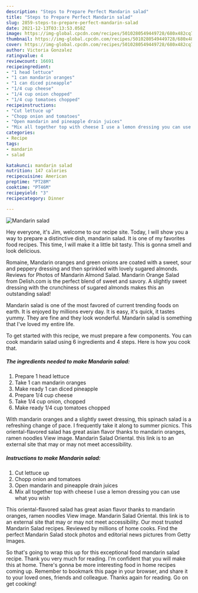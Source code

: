 ```yaml
---
description: "Steps to Prepare Perfect Mandarin salad"
title: "Steps to Prepare Perfect Mandarin salad"
slug: 2859-steps-to-prepare-perfect-mandarin-salad
date: 2021-12-13T03:13:53.058Z
image: https://img-global.cpcdn.com/recipes/5010280549449728/680x482cq70/mandarin-salad-recipe-main-photo.jpg
thumbnail: https://img-global.cpcdn.com/recipes/5010280549449728/680x482cq70/mandarin-salad-recipe-main-photo.jpg
cover: https://img-global.cpcdn.com/recipes/5010280549449728/680x482cq70/mandarin-salad-recipe-main-photo.jpg
author: Victoria Gonzalez
ratingvalue: 4
reviewcount: 16691
recipeingredient:
- "1 head lettuce"
- "1 can mandarin oranges"
- "1 can diced pineapple"
- "1/4 cup cheese"
- "1/4 cup onion chopped"
- "1/4 cup tomatoes chopped"
recipeinstructions:
- "Cut lettuce up"
- "Chopp onion and tomatoes"
- "Open mandarin and pineapple drain juices"
- "Mix all together top with cheese I use a lemon dressing you can use what you wish"
categories:
- Recipe
tags:
- mandarin
- salad

katakunci: mandarin salad 
nutrition: 147 calories
recipecuisine: American
preptime: "PT28M"
cooktime: "PT46M"
recipeyield: "3"
recipecategory: Dinner

---
```



![Mandarin salad](https://img-global.cpcdn.com/recipes/5010280549449728/680x482cq70/mandarin-salad-recipe-main-photo.jpg)

Hey everyone, it's Jim, welcome to our recipe site. Today, I will show you a way to prepare a distinctive dish, mandarin salad. It is one of my favorites food recipes. This time, I will make it a little bit tasty. This is gonna smell and look delicious.

Romaine, Mandarin oranges and green onions are coated with a sweet, sour and peppery dressing and then sprinkled with lovely sugared almonds. Reviews for Photos of Mandarin Almond Salad. Mandarin Orange Salad from Delish.com is the perfect blend of sweet and savory. A slightly sweet dressing with the crunchiness of sugared almonds makes this an outstanding salad!

Mandarin salad is one of the most favored of current trending foods on earth. It is enjoyed by millions every day. It is easy, it's quick, it tastes yummy. They are fine and they look wonderful. Mandarin salad is something that I've loved my entire life.


To get started with this recipe, we must prepare a few components. You can cook mandarin salad using 6 ingredients and 4 steps. Here is how you cook that.

<!--inarticleads1-->

##### The ingredients needed to make Mandarin salad:

1. Prepare 1 head lettuce
1. Take 1 can mandarin oranges
1. Make ready 1 can diced pineapple
1. Prepare 1/4 cup cheese
1. Take 1/4 cup onion, chopped
1. Make ready 1/4 cup tomatoes chopped


With mandarin oranges and a slightly sweet dressing, this spinach salad is a refreshing change of pace. I frequently take it along to summer picnics. This oriental-flavored salad has great asian flavor thanks to mandarin oranges, ramen noodles View image. Mandarin Salad Oriental. this link is to an external site that may or may not meet accessibility. 

<!--inarticleads2-->

##### Instructions to make Mandarin salad:

1. Cut lettuce up
1. Chopp onion and tomatoes
1. Open mandarin and pineapple drain juices
1. Mix all together top with cheese I use a lemon dressing you can use what you wish


This oriental-flavored salad has great asian flavor thanks to mandarin oranges, ramen noodles View image. Mandarin Salad Oriental. this link is to an external site that may or may not meet accessibility. Our most trusted Mandarin Salad recipes. Reviewed by millions of home cooks. Find the perfect Mandarin Salad stock photos and editorial news pictures from Getty Images. 

So that's going to wrap this up for this exceptional food mandarin salad recipe. Thank you very much for reading. I'm confident that you will make this at home. There's gonna be more interesting food in home recipes coming up. Remember to bookmark this page in your browser, and share it to your loved ones, friends and colleague. Thanks again for reading. Go on get cooking!
